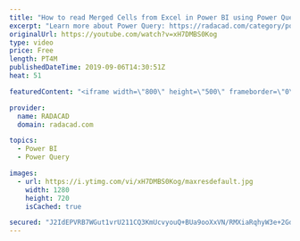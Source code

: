 ```yaml
---
title: "How to read Merged Cells from Excel in Power BI using Power Query"
excerpt: "Learn more about Power Query: https://radacad.com/category/power-query"
originalUrl: https://youtube.com/watch?v=xH7DMBS0Kog
type: video
price: Free
length: PT4M
publishedDateTime: 2019-09-06T14:30:51Z
heat: 51

featuredContent: "<iframe width=\"800\" height=\"500\" frameborder=\"0\" src=\"https://www.youtube.com/embed/xH7DMBS0Kog\" allow=\"accelerometer; autoplay; encrypted-media; gyroscope; picture-in-picture\" allowfullscreen></iframe>"

provider:
  name: RADACAD
  domain: radacad.com

topics:
  - Power BI
  - Power Query

images:
  - url: https://i.ytimg.com/vi/xH7DMBS0Kog/maxresdefault.jpg
    width: 1280
    height: 720
    isCached: true

secured: "J2IdEPVRB7WGut1vrU211CQ3KmUcvyouQ+BUa9ooXxVN/RMXiaRqhyW3e+2GddYOfNwn88v9hiWKgqxIbC4nKv1si/kOlFTc1lbQu+U88U5i+G5B5LDZmU8TQlE2TEodOdIKklylOq5ymv1D7+q0F7oJ1O5ypDckjBRIQG137UfoHNv1TvT+A79Bog3AMybj4JPlt4pPUT8UqRZBAYSc5vVEXFfWAF1v5y5ZPU7Qx4mpW+2snZN7o4fs/3qJYtBvU4mcenoS0oOhzx74SbfW7272AyigarEtP1HMio2PGycOwZGaHWPcmRcaffb3EkaQ8LuwJLWyzQB9fWYgrpP/UpnLIHSBh0Me07uyiqTzLMfEFXFJG+U9yVbQN4ManPUGhLGuVKHM+2WIDmC3dCTLIIGYgTG2E0//Zxfq6rF/AIk=;kcc811x/2p07zAn2n1ligA=="
---
```


